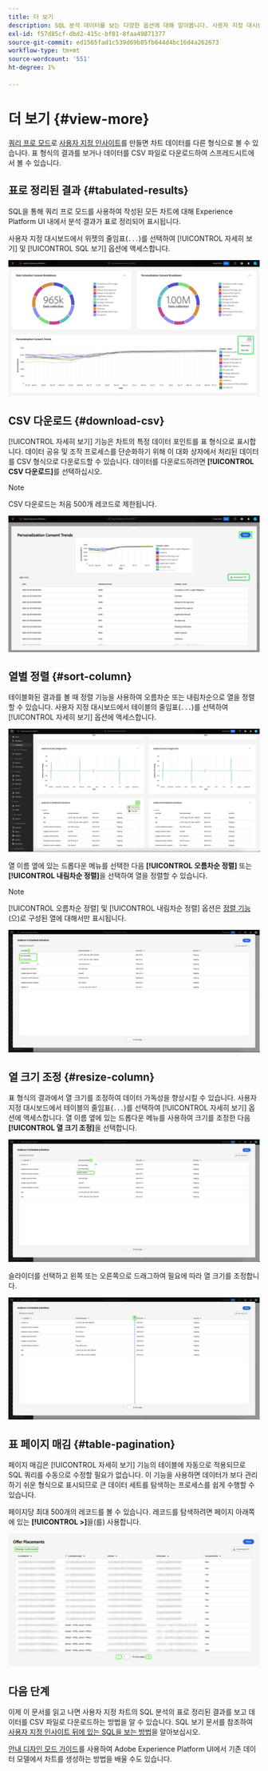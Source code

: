 ```yaml
---
title: 더 보기
description: SQL 분석 데이터를 보는 다양한 옵션에 대해 알아봅니다. 사용자 지정 대시보드에서 분석 표의 결과를 보거나 처리된 데이터를 CSV 형식으로 다운로드할 수 있습니다.
exl-id: f57d85cf-dbd2-415c-bf01-8faa49871377
source-git-commit: ed1565fad1c539d69b85fb644d4bc16d4a262673
workflow-type: tm+mt
source-wordcount: '551'
ht-degree: 1%

---
```


# 더 보기 {#view-more}

[쿼리 프로 모드](./overview.md)로 [사용자 지정 인사이트](../sql-insights/overview.md)를 만들면 차트 데이터를 다른 형식으로 볼 수 있습니다. 표 형식의 결과를 보거나 데이터를 CSV 파일로 다운로드하여 스프레드시트에서 볼 수 있습니다.

## 표로 정리된 결과 {#tabulated-results}

SQL을 통해 쿼리 프로 모드를 사용하여 작성된 모든 차트에 대해 Experience Platform UI 내에서 분석 결과가 표로 정리되어 표시됩니다.

사용자 지정 대시보드에서 위젯의 줄임표(`...`)를 선택하여 [!UICONTROL 자세히 보기] 및 [!UICONTROL SQL 보기] 옵션에 액세스합니다.

![인사이트의 줄임표 드롭다운 메뉴와 자세히 보기 및 SQL 보기 옵션이 강조 표시된 사용자 지정 대시보드입니다.](../../images/sql-insights/ellipses-dropdown.png)

## CSV 다운로드 {#download-csv}

[!UICONTROL 자세히 보기] 기능은 차트의 특정 데이터 포인트를 표 형식으로 표시합니다. 데이터 공유 및 조작 프로세스를 단순화하기 위해 이 대화 상자에서 처리된 데이터를 CSV 형식으로 다운로드할 수 있습니다. 데이터를 다운로드하려면 **[!UICONTROL CSV 다운로드]**&#x200B;를 선택하십시오.

>[!NOTE]
>
>CSV 다운로드는 처음 500개 레코드로 제한됩니다.

![인사이트 미리 보기 및 인사이트를 생성한 SQL의 표로 정리된 결과를 표시하는 대화 상자입니다.](../../images/query-pro-mode/view-more-download-csv.png)

## 열별 정렬 {#sort-column}

테이블화된 결과를 볼 때 정렬 기능을 사용하여 오름차순 또는 내림차순으로 열을 정렬할 수 있습니다. 사용자 지정 대시보드에서 테이블의 줄임표(`...`)를 선택하여 [!UICONTROL 자세히 보기] 옵션에 액세스합니다.

![테이블의 줄임표 드롭다운 메뉴와 [자세히 보기] 옵션이 강조 표시된 사용자 지정 대시보드입니다.](../../images/query-pro-mode/advanced-ellipses-dropdown.png)

열 이름 옆에 있는 드롭다운 메뉴를 선택한 다음 **[!UICONTROL 오름차순 정렬]** 또는 **[!UICONTROL 내림차순 정렬]**&#x200B;을 선택하여 열을 정렬할 수 있습니다.

>[!NOTE]
>
>[!UICONTROL 오름차순 정렬] 및 [!UICONTROL 내림차순 정렬] 옵션은 [정렬 기능](../overview.md/#advanced-attributes)(으)로 구성된 열에 대해서만 표시됩니다.

![오름차순 정렬 및 내림차순 정렬 옵션을 강조 표시하는 테이블 열 드롭다운입니다.](../../images/query-pro-mode/advanced-sort-dropdown.png)

## 열 크기 조정 {#resize-column}

표 형식의 결과에서 열 크기를 조정하여 데이터 가독성을 향상시킬 수 있습니다. 사용자 지정 대시보드에서 테이블의 줄임표(`...`)를 선택하여 [!UICONTROL 자세히 보기] 옵션에 액세스합니다. 열 이름 옆에 있는 드롭다운 메뉴를 사용하여 크기를 조정한 다음 **[!UICONTROL 열 크기 조정]**&#x200B;을 선택합니다.

![열 크기 조정 옵션이 강조 표시된 표 열 드롭다운입니다.](../../images/query-pro-mode/advanced-resize-dropdown.png)

슬라이더를 선택하고 왼쪽 또는 오른쪽으로 드래그하여 필요에 따라 열 크기를 조정합니다.

![열 크기 조정 막대를 강조 표시한 표입니다.](../../images/query-pro-mode/advanced-resize-column.png)

## 표 페이지 매김 {#table-pagination}

페이지 매김은 [!UICONTROL 자세히 보기] 기능의 테이블에 자동으로 적용되므로 SQL 쿼리를 수동으로 수정할 필요가 없습니다. 이 기능을 사용하면 데이터가 보다 관리하기 쉬운 형식으로 표시되므로 큰 데이터 세트를 탐색하는 프로세스를 쉽게 수행할 수 있습니다.

페이지당 최대 500개의 레코드를 볼 수 있습니다. 레코드를 탐색하려면 페이지 아래쪽에 있는 **[!UICONTROL >]**&#x200B;을(를) 사용합니다.

![결과 및 페이지 매김이 강조 표시된 표 형식의 결과입니다.](../../images/query-pro-mode/advanced-table-pagination.png)

## 다음 단계

이제 이 문서를 읽고 나면 사용자 지정 차트의 SQL 분석의 표로 정리된 결과를 보고 데이터를 CSV 파일로 다운로드하는 방법을 알 수 있습니다. SQL 보기 문서를 참조하여 [사용자 지정 인사이트 뒤에 있는 SQL을 보는 방법](./view-more.md)을 알아보십시오.

[안내 디자인 모드 가이드](../../user-defined-dashboards.md)를 사용하여 Adobe Experience Platform UI에서 기존 데이터 모델에서 차트를 생성하는 방법을 배울 수도 있습니다.
